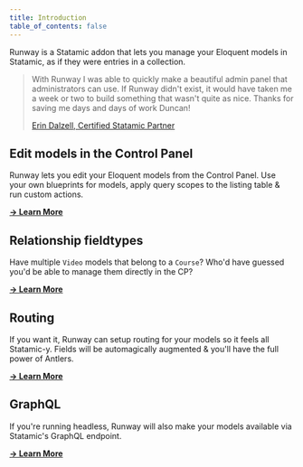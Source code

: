 ```yaml
---
title: Introduction
table_of_contents: false
---
```


Runway is a Statamic addon that lets you manage your Eloquent models in Statamic, as if they were entries in a collection.

> With Runway I was able to quickly make a beautiful admin panel that administrators can use. If Runway didn't exist, it would have taken me a week or two to build something that wasn't quite as nice. Thanks for saving me days and days of work Duncan!
>
> [Erin Dalzell, Certified Statamic Partner](https://silentz.co/?ref=runway_docs)

## Edit models in the Control Panel

Runway lets you edit your Eloquent models from the Control Panel. Use your own blueprints for models, apply query scopes to the listing table & run custom actions.

[**→ Learn More**](/control-panel)

## Relationship fieldtypes

Have multiple `Video` models that belong to a `Course`? Who'd have guessed you'd be able to manage them directly in the CP?

[**→ Learn More**](/fieldtypes)

## Routing

If you want it, Runway can setup routing for your models so it feels all Statamic-y. Fields will be automagically augmented & you'll have the full power of Antlers.

[**→ Learn More**](/frontend-routing)

## GraphQL

If you're running headless, Runway will also make your models available via Statamic's GraphQL endpoint.

[**→ Learn More**](/graphql)
